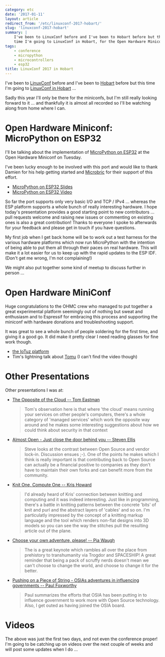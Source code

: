 ```yaml
---
category: etc
date: '2017-01-11'
layout: article
redirect_from: '/etc/linuxconf-2017-hobart/'
slug: 'linuxconf-2017-hobart'
summary: |
    I've been to LinuxConf before and I've been to Hobart before but this
    time I'm going to LinuxConf in Hobart, for the Open Hardware Miniconf
tags:
    - conference
    - micropython
    - microcontrollers
    - esp32
title: LinuxConf 2017 in Hobart
---
```


I've been to [LinuxConf](/etc/linuxconf-2016-geelong/) before and I've
been to [Hobart](/etc/osdc-2015-hobart/) before but this time I'm going
to [LinuxConf in Hobart](https://linux.conf.au/) ...

Sadly this year I'll only be there for the miniconfs, but I'm still
really looking forward to it ... and thankfully it is almost all
recorded so I'll be watching along from home where I can.

Open Hardware Miniconf: MicroPython on ESP32
============================================

I'll be talking about the implementation of [MicroPython on
ESP32](https://github.com/micropython/micropython-esp32/) at the Open
Hardware Miniconf on Tuesday.

I've been lucky enough to be involved with this port and would like to
thank Damien for his help getting started and
[Microbric](http://www.microbric.com/) for their support of this effort.

-   [MicroPython on ESP32 Slides](/talk/lca2017/)
-   [MicroPython on ESP32 Video](https://youtu.be/-MrqCmq3Z5k)

So far the port supports only very basic I/O and TCP / IPv4 ... whereas
the ESP platform supports a whole bunch of really interesting hardware.
I hope today's presentation provides a good starting point to new
contributors ... pull requests welcome and raising new issues or
commenting on existing ones is also a great contribution! Thanks to
everyone I spoke to afterwards for your feedback and please get in touch
if you have questions.

My first job when I get back home will be to work out a test harness for
the various hardware platforms which now run MicroPython with the
intention of being able to put them all through their paces on real
hardware. This will make it a lot easier for us to keep up with the
rapid updates to the ESP IDF. (Don't get me wrong, I'm not complaining!)

We might also put together some kind of meetup to discuss further in
person ...

Open Hardware MiniConf
======================

Huge congratulations to the OHMC crew who managed to put together a
great experimental platform seemingly out of nothing but sweat and
enthusiasm and to Espressif for embracing this process and supporting
the miniconf with hardware donations and troubleshooting support.

It was great to see a whole bunch of people soldering for the first
time, and giving it a good go. It did make it pretty clear I need
reading glasses for fine work though.

-   [the IoTuz platform](http://www.openhardwareconf.org/wiki/OHC2017)
-   Tim's lightning talk about [Tomu](http://tomu.im/) (I can't find the
    video though)

Other Presentations
===================

Other presentations I was at:

-   [The Opposite of the Cloud -- Tom
    Eastman](https://linux.conf.au/schedule/presentation/111/)

    > Tom's observation here is that where 'the cloud' means running
    > your services on other people's computers, there's a whole
    > category of 'managed services' which work the opposite way around
    > and he makes some interesting suggestions about how we could think
    > about security in that context

-   [Almost Open - Just close the door behind you -- Steven
    Ellis](https://linux.conf.au/schedule/presentation/147/)

    > Steve looks at the contrast between Open Source and vendor
    > lock-in. Discussion ensues ;-). One of the points he makes which I
    > think is really important is that contributing back to Open Source
    > can actually be a financial positive to companies as they don't
    > have to maintain their own forks and can benefit more from
    > the community.

-   [Knit One, Compute One -- Kris
    Howard](https://linux.conf.au/schedule/presentation/120/)

    > I'd already heard of Kris' connection between knitting and
    > computing and it was indeed interesting. Just like in programming,
    > there's a battle in knitting patterns between the concrete 'bits'
    > of knit and purl and the abstract layers of 'cables' and so on.
    > I'm particulatly impressed by the concept of a knitting markup
    > language and the tool which renders non-flat designs into 3D
    > models so you can see the way the stitches pull the resulting
    > article out of the plane.

-   [Choose your own adventure, please! -- Pia
    Waugh](https://linux.conf.au/schedule/presentation/108/)

    > The is a great keynote which rambles all over the place from
    > prehistory to transhumanity via Trogdor and SPACESHIP! A great
    > reminder that being a pack of scruffy nerds doesn't mean we can't
    > choose to change the world, and choose to change it for
    > the better.

-   [Pushing on a Piece of String - OSIAs adventures in influencing
    governments -- Paul
    Foxworthy](https://linux.conf.au/schedule/presentation/172/)

    > Paul summarizes the efforts that OSIA has been putting in to
    > influence government to work more with Open Source technology.
    > Also, I get outed as having joined the OSIA board.

Videos
======

The above was just the first two days, and not even the conference
proper! I'm going to be catching up on videos over the next couple of
weeks and will post some updates when I do ...
